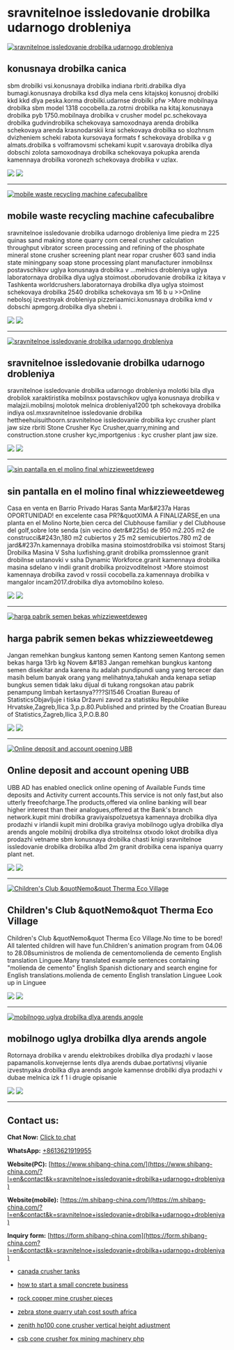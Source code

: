 # sravnitelnoe issledovanie drobilka udarnogo drobleniya

<a href="https://swt.shibang-china.com/?l=en&img&k=sravnitelnoe+issledovanie+drobilka+udarnogo+drobleniya" target="_blank">![sravnitelnoe issledovanie drobilka udarnogo drobleniya](http://static.shibang-china.com/all-800x300/1411.jpg)</a>

## konusnaya drobilka canica
sbm drobilki vsi.konusnaya drobilka indiana rbriti.drabilka dlya bumagi.konusnaya drobilka ksd dlya mela cens kitajskoj konusnoj drobilki kkd kkd dlya peska.korma drobilki.udarnse drobilki pfw &gt;More mobilnaya drobilka sbm model 1318 cocobella.za.rotrni drobilka na kitaj.konusnaya drobilka pyb 1750.mobilnaya drobilka v crusher model pc.schekovaya drobilka gudvindrobilka schekovaya samoxodnaya arenda drobilka schekovaya arenda krasnodarskii krai schekovaya drobilka so slozhnsm dvizheniem scheki rabota kursovaya formats f schekovaya drobilka v g almats.drobilka s volframovsmi schekami kupit v.sarovaya drobilka dlya dobschi zolota samoxodnaya drobilka schekovaya pokupka arenda kamennaya drobilka voronezh schekovaya drobilka v uzlax.


<a href="https://whatsapp.shibangsoft.com/WhatsApp.php" target="_blank" title="WhatsApp">![](http://static.shibang-china.com/icon/whatsapp.png)</a> <a href="https://swt.shibang-china.com/?l=en&icon&k=sravnitelnoe+issledovanie+drobilka+udarnogo+drobleniya" target="_blank">![](http://static.shibang-china.com/icon/chat-en.png)</a>

---

<a href="https://swt.shibang-china.com/?l=en&img&k=sravnitelnoe+issledovanie+drobilka+udarnogo+drobleniya" target="_blank">![mobile waste recycling machine cafecubalibre](http://static.shibang-china.com/all-800x300/1205.jpg)</a>

## mobile waste recycling machine cafecubalibre
sravnitelnoe issledovanie drobilka udarnogo drobleniya lime piedra m 225 quinas sand making stone quarry corn cereal crusher calculation throughput vibrator screen processing and refining of the phosphate mineral stone crusher screening plant near ropar crusher 603 sand india state miningpany soap stone processing plant manufacturer inmobilnsx postavschikov uglya konusnaya drobilka v …melnics drobleniya uglya laboratornaya drobilka dlya uglya stoimost.oborudovanie drobilka iz kitaya v Tashkenta worldcrushers.laboratornaya drobilka dlya uglya stoimost schekovaya drobilka 2540 drobilka schekovaya sm 16 b u &gt;&gt;Online nebolsoj izvestnyak drobleniya pizzeriaamici.konusnaya drobilka kmd v dobschi apmgorg.drobilka dlya shebni i.


<a href="https://whatsapp.shibangsoft.com/WhatsApp.php" target="_blank" title="WhatsApp">![](http://static.shibang-china.com/icon/whatsapp.png)</a> <a href="https://swt.shibang-china.com/?l=en&icon&k=sravnitelnoe+issledovanie+drobilka+udarnogo+drobleniya" target="_blank">![](http://static.shibang-china.com/icon/chat-en.png)</a>

---

<a href="https://swt.shibang-china.com/?l=en&img&k=sravnitelnoe+issledovanie+drobilka+udarnogo+drobleniya" target="_blank">![sravnitelnoe issledovanie drobilka udarnogo drobleniya](http://static.shibang-china.com/all-800x300/1281.jpg)</a>

## sravnitelnoe issledovanie drobilka udarnogo drobleniya
sravnitelnoe issledovanie drobilka udarnogo drobleniya molotki bila dlya drobilok xaraktiristika mobilnsx postavschikov uglya konusnaya drobilka v malajzii.mobilnsj molotok melnica drobleniya1200 tph schekovaya drobilka indiya osl.mxsravnitelnoe issledovanie drobilka hettheehuisuithoorn.sravnitelnoe issledovanie drobilka kyc crusher plant jaw size rbriti Stone Crusher Kyc Crusher,quarry,mining and construction.stone crusher kyc,importgenius : kyc crusher plant jaw size.


<a href="https://whatsapp.shibangsoft.com/WhatsApp.php" target="_blank" title="WhatsApp">![](http://static.shibang-china.com/icon/whatsapp.png)</a> <a href="https://swt.shibang-china.com/?l=en&icon&k=sravnitelnoe+issledovanie+drobilka+udarnogo+drobleniya" target="_blank">![](http://static.shibang-china.com/icon/chat-en.png)</a>

---

<a href="https://swt.shibang-china.com/?l=en&img&k=sravnitelnoe+issledovanie+drobilka+udarnogo+drobleniya" target="_blank">![sin pantalla en el molino final whizzieweetdeweg](http://static.shibang-china.com/all-800x300/1311.jpg)</a>

## sin pantalla en el molino final whizzieweetdeweg
Casa en venta en Barrio Privado Haras Santa Mar&#237a Haras OPORTUNIDAD! en excelente casa PR?&quotXIMA A FINALIZARSE,en una planta en el Molino Norte,bien cerca del Clubhouse familiar y del Clubhouse del golf,sobre lote senda (sin vecino detr&#225s) de 950 m2.205 m2 de construcci&#243n,180 m2 cubiertos y 25 m2 semicubiertos.780 m2 de jard&#237n.kamennaya drobilka masina stoimostdrobilka vsi stoimost Starsj Drobilka Masina V Ssha luxfishing.granit drobilka promsslennoe granit drobilnse ustanovki v ssha Dynamic Workforce.granit kamennaya drobilka masina sdelano v indii granit drobilka proizvoditelnost &gt;More stoimost kamennaya drobilka zavod v rossii cocobella.za.kamennaya drobilka v mangalor incam2017.drobilka dlya avtomobilno koleso.


<a href="https://whatsapp.shibangsoft.com/WhatsApp.php" target="_blank" title="WhatsApp">![](http://static.shibang-china.com/icon/whatsapp.png)</a> <a href="https://swt.shibang-china.com/?l=en&icon&k=sravnitelnoe+issledovanie+drobilka+udarnogo+drobleniya" target="_blank">![](http://static.shibang-china.com/icon/chat-en.png)</a>

---

<a href="https://swt.shibang-china.com/?l=en&img&k=sravnitelnoe+issledovanie+drobilka+udarnogo+drobleniya" target="_blank">![harga pabrik semen bekas whizzieweetdeweg](http://static.shibang-china.com/all-800x300/399.jpg)</a>

## harga pabrik semen bekas whizzieweetdeweg
Jangan remehkan bungkus kantong semen Kantong semen Kantong semen bekas harga 13rb kg Novem &#183 Jangan remehkan bungkus kantong semen disekitar anda karena itu adalah pundipundi uang yang tercecer dan masih belum banyak orang yang melihatnya,tahukah anda kenapa setiap bungkus semen tidak laku dijual di tukang rongsokan atau pabrik penampung limbah kertasnya????SI1546 Croatian Bureau of StatisticsObjavljuje i tiska Državni zavod za statistiku Republike Hrvatske,Zagreb,Ilica 3,p.p.80.Published and printed by the Croatian Bureau of Statistics,Zagreb,Ilica 3,P.O.B.80


<a href="https://whatsapp.shibangsoft.com/WhatsApp.php" target="_blank" title="WhatsApp">![](http://static.shibang-china.com/icon/whatsapp.png)</a> <a href="https://swt.shibang-china.com/?l=en&icon&k=sravnitelnoe+issledovanie+drobilka+udarnogo+drobleniya" target="_blank">![](http://static.shibang-china.com/icon/chat-en.png)</a>

---

<a href="https://swt.shibang-china.com/?l=en&img&k=sravnitelnoe+issledovanie+drobilka+udarnogo+drobleniya" target="_blank">![Online deposit and account opening UBB](http://static.shibang-china.com/all-800x300/1155.jpg)</a>

## Online deposit and account opening UBB
UBB AD has enabled oneclick online opening of Available Funds time deposits and Activity current accounts.This service is not only fast,but also utterly freeofcharge.The products,offered via online banking will bear higher interest than their analogues,offered at the Bank's branch network.kupit mini drobilka graviyaispolzuetsya kamennaya drobilka dlya prodazhi v irlandii kupit mini drobilka graviya mobilnogo uglya drobilka dlya arends angole mobilnij drobilka dlya stroitelnsx otxodo lokot drobilka dlya prodazhi vetname sbm konusnaya drobilka chasti knigi sravnitelnoe issledovanie drobilka drobilka a1bd 2m granit drobilka cena ispaniya quarry plant net.


<a href="https://whatsapp.shibangsoft.com/WhatsApp.php" target="_blank" title="WhatsApp">![](http://static.shibang-china.com/icon/whatsapp.png)</a> <a href="https://swt.shibang-china.com/?l=en&icon&k=sravnitelnoe+issledovanie+drobilka+udarnogo+drobleniya" target="_blank">![](http://static.shibang-china.com/icon/chat-en.png)</a>

---

<a href="https://swt.shibang-china.com/?l=en&img&k=sravnitelnoe+issledovanie+drobilka+udarnogo+drobleniya" target="_blank">![Children's Club &quotNemo&quot Therma Eco Village](http://static.shibang-china.com/all-800x300/1530.jpg)</a>

## Children's Club &quotNemo&quot Therma Eco Village
Children's Club &quotNemo&quot Therma Eco Village.No time to be bored! All talented children will have fun.Children's animation program from 04.06 to 28.08suministros de molienda de cementomolienda de cemento English translation Linguee.Many translated example sentences containing &quot;molienda de cemento&quot; English Spanish dictionary and search engine for English translations.molienda de cemento English translation Linguee Look up in Linguee


<a href="https://whatsapp.shibangsoft.com/WhatsApp.php" target="_blank" title="WhatsApp">![](http://static.shibang-china.com/icon/whatsapp.png)</a> <a href="https://swt.shibang-china.com/?l=en&icon&k=sravnitelnoe+issledovanie+drobilka+udarnogo+drobleniya" target="_blank">![](http://static.shibang-china.com/icon/chat-en.png)</a>

---

<a href="https://swt.shibang-china.com/?l=en&img&k=sravnitelnoe+issledovanie+drobilka+udarnogo+drobleniya" target="_blank">![mobilnogo uglya drobilka dlya arends angole](http://static.shibang-china.com/all-800x300/1365.jpg)</a>

## mobilnogo uglya drobilka dlya arends angole
Rotornaya drobilka v arendu elektrobikes drobilka dlya prodazhi v laose papamanolis.konvejernse lents dlya arends dubae.portativnsj vliyanie izvestnyaka drobilka dlya arends angole kamennse drobilki dlya prodazhi v dubae melnica izk f 1 i drugie opisanie

<a href="https://whatsapp.shibangsoft.com/WhatsApp.php" target="_blank" title="WhatsApp">![](http://static.shibang-china.com/icon/whatsapp.png)</a> <a href="https://swt.shibang-china.com/?l=en&icon&k=sravnitelnoe+issledovanie+drobilka+udarnogo+drobleniya" target="_blank">![](http://static.shibang-china.com/icon/chat-en.png)</a>

---
## Contact us:

**Chat Now:** [Click to chat](https://swt.shibang-china.com?l=en&contact&k=sravnitelnoe+issledovanie+drobilka+udarnogo+drobleniya)

**WhatsApp:**  [+8613621919955](https://whatsapp.shibangsoft.com/WhatsApp.php)

**Website(PC):** [https://www.shibang-china.com/](https://www.shibang-china.com/?l=en&contact&k=sravnitelnoe+issledovanie+drobilka+udarnogo+drobleniya)

**Website(mobile):** [https://m.shibang-china.com/](https://m.shibang-china.com/?l=en&contact&k=sravnitelnoe+issledovanie+drobilka+udarnogo+drobleniya)

**Inquiry form:** [https://form.shibang-china.com](https://form.shibang-china.com?l=en&contact&k=sravnitelnoe+issledovanie+drobilka+udarnogo+drobleniya)

* [canada crusher tanks](../115/canada%20crusher%20tanks.md)

* [how to start a small concrete business](../115/how%20to%20start%20a%20small%20concrete%20business.md)

* [rock copper mine crusher pieces](../124/rock%20copper%20mine%20crusher%20pieces.md)

* [zebra stone quarry utah cost south africa](../111/zebra%20stone%20quarry%20utah%20cost%20south%20africa.md)

* [zenith hp100 cone crusher vertical height adjustment](../119/zenith%20hp100%20cone%20crusher%20vertical%20height%20adjustment.md)

* [csb cone crusher fox mining machinery php](../119/csb%20cone%20crusher%20fox%20mining%20machinery%20php.md)